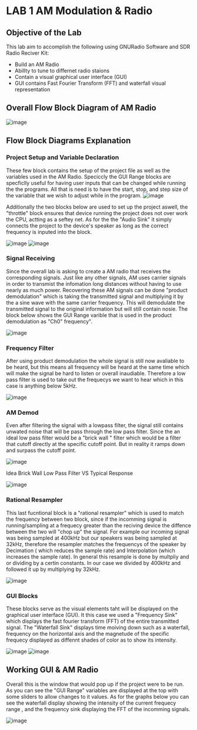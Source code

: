 # LAB 1 AM Modulation & Radio

## Objective of the Lab 
This lab aim to accomplish the following using GNURadio Software and SDR Radio Reciver Kit: 

+ Build an AM Radio 
+ Abillty to tune to differnet radio staions
+ Contain a visual graphical user interface (GUI)
+ GUI contains Fast Fourier Transform (FFT) and waterfall visual representation

## Overall Flow Block Diagram of AM Radio 
![image](https://github.com/DANYSR8/ENEE_3141_DigiComm/assets/117769464/de5b59ed-4711-4832-b04f-6e5d05ca4ef0)

## Flow Block Diagrams Explanation 
### Project Setup and Variable Declaration 
These few block contains the setup of the project file as well as the variables used in the AM Radio. Speciccly the GUI Range blocks are
specficlly useful for having user inputs that can be changed while running the the programs. All that is need is to have the start, stop, and step
size of the variable that we wish to adjust while in the program. 
![image](https://github.com/DANYSR8/ENEE_3141_DigiComm/assets/117769464/f6535e33-9a67-48fe-9a82-d457f2e63acd)

Additionally the two blocks below are used to set up the project aswell, the "throttle" block ensures that device running the project does not over work the CPU, 
actting as a seftey net. As for the the "Audio Sink" it simply connects the project to the device's speaker as long as the correct frequency is inputed into the block.

![image](https://github.com/DANYSR8/ENEE_3141_DigiComm/assets/117769464/9edba9b0-a13d-4500-ad57-c6e7c01fa28b)
![image](https://github.com/DANYSR8/ENEE_3141_DigiComm/assets/117769464/169d9c64-f594-45ea-a7b8-f69b61c7c336)


### Signal Receiving 
Since the overall lab is asking to create a AM radio that receives the corresponding signals. Just like any other signals, AM uses carrier signals in order to
transmist the infomation long distances without having to use nearly as much power. Recovering these AM signals can be done "product demodulation" which is taking the transmitted signal and multiplying 
it by the a sine wave with the same carrier frequency. This will demodulate the transmitted signal to the original information but will still contain nosie. The block below shows the GUI Range varible that is 
used in the product demodulation as "Ch0" frequency".    

![image](https://github.com/DANYSR8/ENEE_3141_DigiComm/assets/117769464/02efbce8-c3f1-4f22-a4fb-f9f4482b438f)

### Frequency Filter 
After using product demodulation the whole signal is still now avaliable to be heard, but this means all frequency will be heard at the same time which will make the signal be hard to listen or overall inaudiable.
Therefore a low pass filter is used to take out the frequecys we want to hear which in this case is anything below 5kHz. 

![image](https://github.com/DANYSR8/ENEE_3141_DigiComm/assets/117769464/92826523-d991-4b1d-bc1d-0881ef160b13)

### AM Demod
Even after filtering the signal with a lowpass filter, the signal still contains unwated noise that will be pass through the low pass filter. Since the an ideal low pass filter would be a "brick wall " filter  which would be a filter that cutoff directly at the specific cutoff point. But in reality it ramps down and surpass the cutoff point. 

![image](https://github.com/DANYSR8/ENEE_3141_DigiComm/assets/117769464/23fda64b-88a5-4bec-bbaf-88be2df2b245)

Idea Brick Wall Low Pass Filter VS Typical Response

![image](https://github.com/DANYSR8/ENEE_3141_DigiComm/assets/117769464/d551e4a9-063f-4699-9ce2-ac48536ac715)

### Rational Resampler 
This last fucntional block is a "rational resampler" which is used to match the frequency between two block, since if the incomming signal is running/sampling at a frequecy greater than the reciving device the diffence between the two will "chop up" the signal. For example our incoming signal was being sampled at 400kHz but our speakers was being sampled at 32kHz, therefore the resampler matches the frequencys of the speaker by Decimation ( which reduces the sample rate) and Interpolation (which increases the sample rate). In general this resample is done by multpliy and or dividing by a certin constants. In our case we divided by 400kHz and followed it up by multiplying by 32kHz. 

![image](https://github.com/DANYSR8/ENEE_3141_DigiComm/assets/117769464/bc2bee30-626c-460c-871a-6141247523c9)



### GUI Blocks 
These blocks serve as the visual elements taht will be displayed on the graphical user interface (GUI). It this case we used a "Frequency Sink" which displays the fast fourier transform (FFT) of the entire transmitted signal. The "Waterfall Sink" displays time moiving down such as a waterfall, frequency on the horizontal axis and the magnetude of the specific frequecy displayed as diffennt shades of color as to show its intensity.

![image](https://github.com/DANYSR8/ENEE_3141_DigiComm/assets/117769464/443a98d8-41cd-42c7-8fd3-0fb1093e2ce0)
![image](https://github.com/DANYSR8/ENEE_3141_DigiComm/assets/117769464/36902073-1f68-4fc4-b85a-dd15d9ae755f)

## Working GUI & AM Radio 
Overall this is the window that would pop up if the project were to be run. As you can see the "GUI Range" variables are displayed at the top with some sliders to allow changes to it values. As for the graphs below you can see the waterfall display showing the intensity of the current frequecy range , and the frequency sink displaying the FFT of the incomming signals.  

![image](https://github.com/DANYSR8/ENEE_3141_DigiComm/assets/117769464/3c564670-a2d1-44c5-b894-1450f1449abb)

